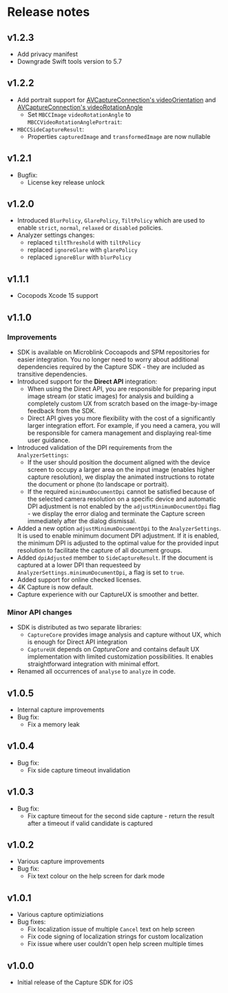 # Release notes

## v1.2.3

- Add privacy manifest
- Downgrade Swift tools version to 5.7

## v1.2.2

- Add portrait support for [AVCaptureConnection's videoOrientation](https://developer.apple.com/documentation/avfoundation/avcaptureconnection/1389415-videoorientation?language=objc) and [AVCaptureConnection's videoRotationAngle](https://developer.apple.com/documentation/avfoundation/avcaptureconnection/4172595-videorotationangle?language=objc)
	- Set `MBCCImage` `videoRotationAngle` to `MBCCVideoRotationAnglePortrait`: 
- `MBCCSideCaptureResult`:
	- Properties `capturedImage` and `transformedImage` are now nullable

## v1.2.1

- Bugfix:
    - License key release unlock

## v1.2.0

- Introduced `BlurPolicy`, `GlarePolicy`, `TiltPolicy` which are used to enable `strict`, `normal`, `relaxed` or `disabled` policies.
- Analyzer settings changes:
    - replaced `tiltThreshold` with `tiltPolicy`
    - replaced `ignoreGlare` with `glarePolicy`
    - replaced `ignoreBlur` with `blurPolicy`

## v1.1.1

- Cocopods Xcode 15 support

## v1.1.0

### Improvements

- SDK is available on Microblink Cocoapods and SPM repositories for easier integration. You no longer need to worry about additional dependencies required by the Capture SDK - they are included as transitive dependencies.
- Introduced support for the **Direct API** integration: 
    - When using the Direct API, you are responsible for preparing input image stream (or static images) for analysis and building a completely custom UX from scratch based on the image-by-image feedback from the SDK.
    - Direct API gives you more flexibility with the cost of a significantly larger integration effort. For example, if you need a camera, you will be responsible for camera management and displaying real-time user guidance.
- Introduced validation of the DPI requirements from the `AnalyzerSettings`:
    - If the user should position the document aligned with the device screen to occupy a larger area on the input image (enables higher capture resolution), we display the animated instructions to rotate the document or phone (to landscape or portrait).
    - If the required `minimumDocumentDpi` cannot be satisfied because of the selected camera resolution on a specific device and automatic DPI adjustment is not enabled by the `adjustMinimumDocumentDpi` flag - we display the error dialog and terminate the Capture screen immediately after the dialog dismissal.
- Added a new option `adjustMinimumDocumentDpi` to the `AnalyzerSettings`. It is used to enable minimum document DPI adjustment. If it is enabled, the minimum DPI is adjusted to the optimal value for the provided input resolution to facilitate the capture of all document groups.
- Added `dpiAdjusted` member to `SideCaptureResult`. If the document is captured at a lower DPI than requesteed by `AnalyzerSettings.minimumDocumentDpi`, a flag is set to `true`.
- Added support for online checked licenses.
- 4K Capture is now default.
- Capture experience with our CaptureUX is smoother and better.

### Minor API changes

- SDK is distributed as two separate libraries:
    - `CaptureCore` provides image analysis and capture without UX, which is enough for Direct API integration
    - `CaptureUX` depends on *CaptureCore* and contains default UX implementation with limited customization possibilities. It enables straightforward integration with minimal effort.
- Renamed all occurrences of `analyse` to `analyze` in code.

## v1.0.5

- Internal capture improvements
- Bug fix:
	- Fix a memory leak

## v1.0.4

- Bug fix:
	- Fix side capture timeout invalidation

## v1.0.3

- Bug fix:
	- Fix capture timeout for the second side capture - return the result after a timeout if valid candidate is captured

## v1.0.2

- Various capture improvements
- Bug fix:
	- Fix text colour on the help screen for dark mode

## v1.0.1

- Various capture optimiziations
- Bug fixes:
	- Fix localization issue of multiple `Cancel` text on help screen
	- Fix code signing of localization strings for custom localization
	- Fix issue where user couldn't open help screen multiple times

## v1.0.0

- Initial release of the Capture SDK for iOS